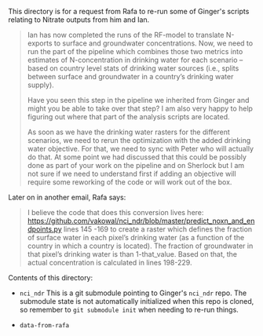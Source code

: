 This directory is for a request from Rafa to re-run some of Ginger's scripts
relating to Nitrate outputs from him and Ian.

> Ian has now completed the runs of the RF-model to translate N-exports to surface and groundwater concentrations. Now, we need to run the part of the pipeline which combines those two metrics into estimates of N-concentration in drinking water for each scenario – based on country level stats of drinking water sources (i.e., splits between surface and groundwater in a country’s drinking water supply).
>
> Have you seen this step in the pipeline we inherited from Ginger and might you be able to take over that step? I am also very happy to help figuring out where that part of the analysis scripts are located.
>
> As soon as we have the drinking water rasters for the different scenarios, we need to rerun the optimization with the added drinking water objective. For that, we need to sync with Peter who will actually do that. At some point we had discussed that this could be possibly done as part of your work on the pipeline and on Sherlock but I am not sure if we need to understand first if adding an objective will require some reworking of the code or will work out of the box.

Later on in another email, Rafa says:

> I believe the code that does this conversion lives here: https://github.com/vakowal/nci_ndr/blob/master/predict_noxn_and_endpoints.py lines 145 -169 to create a raster which defines the fraction of surface water in each pixel’s drinking water (as a function of the country in which a country is located). The fraction of groundwater in that pixel’s drinking water is than 1-that_value.
Based on that, the actual concentration is calculated in lines 198-229.


Contents of this directory:

* `nci_ndr`
  This is a git submodule pointing to Ginger's `nci_ndr` repo.  The submodule
  state is not automatically initialized when this repo is cloned, so remember
  to `git submodule init` when needing to re-run things.

* `data-from-rafa`
